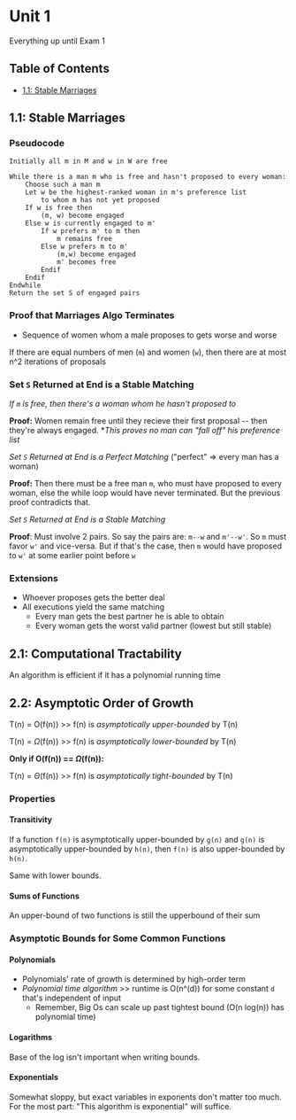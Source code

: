 # Unit 1
Everything up until Exam 1

## Table of Contents
- [1.1: Stable Marriages]()

## 1.1: Stable Marriages
### Pseudocode
```pseudocode
Initially all m in M and w in W are freeWhile there is a man m who is free and hasn't proposed to every woman:    Choose such a man m    Let w be the highest-ranked woman in m's preference list
        to whom m has not yet proposed
    If w is free then        (m, w) become engaged    Else w is currently engaged to m'        If w prefers m' to m then
            m remains free        Else w prefers m to m'
            (m,w) become engaged
            m' becomes free        Endif
    EndifEndwhileReturn the set S of engaged pairs
```

### Proof that Marriages Algo Terminates
- Sequence of women whom a male proposes to gets worse and worse

If there are equal numbers of men (`m`) and women (`w`), then there are at most n^2 iterations of proposals

### Set `S` Returned at End is a Stable Matching
*If `m` is free, then there's a woman whom he hasn't proposed to*

**Proof:** Women remain free until they recieve their first proposal -- then they're always engaged. **This proves no man can "fall off" his preference list*

*Set `S` Returned at End is a Perfect Matching* ("perfect" => every man has a woman)

**Proof:** Then there must be a free man `m`, who must have proposed to every woman, else the while loop would have never terminated. But the previous proof contradicts that.

*Set `S` Returned at End is a Stable Matching*

**Proof**: Must involve 2 pairs. So say the pairs are: `m--w` and `m'--w'`. So `m` must favor `w'` and vice-versa. But if that's the case, then `m` would have proposed to `w'` at some earlier point before `w`

### Extensions
- Whoever proposes gets the better deal
- All executions yield the same matching
    - Every man gets the best partner he is able to obtain
    - Every woman gets the worst valid partner (lowest but still stable)

## 2.1: Computational Tractability
An algorithm is efficient if it has a polynomial running time

## 2.2: Asymptotic Order of Growth
T(n) = O(f(n)) >> f(n) is *asymptotically upper-bounded* by T(n)

T(n) = $\Omega$(f(n)) >> f(n) is *asymptotically lower-bounded* by T(n)

**Only if O(f(n)) == $\Omega$(f(n)):**

T(n) = $\Theta$(f(n)) >> f(n) is *asymptotically tight-bounded* by T(n)

### Properties

#### Transitivity
If a function `f(n)` is asymptotically upper-bounded by `g(n)` and `g(n)` is asymptotically upper-bounded by `h(n)`, then `f(n)` is also upper-bounded by `h(n)`.

Same with lower bounds.

#### Sums of Functions
An upper-bound of two functions is still the upperbound of their sum

### Asymptotic Bounds for Some Common Functions

#### Polynomials
- Polynomials' rate of growth is determined by high-order term
- *Polynomial time algorithm* >> runtime is O(n^(d)) for some constant `d` that's independent of input
    - Remember, Big Os can scale up past tightest bound (O(n log(n)) has polynomial time)

#### Logarithms
Base of the log isn't important when writing bounds.

#### Exponentials
Somewhat sloppy, but exact variables in exponents don't matter too much. For the most part: "This algorithm is exponential" will suffice.